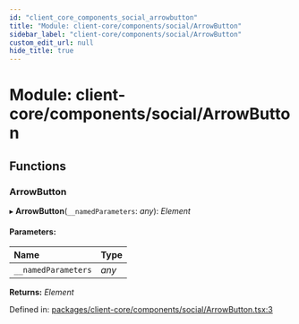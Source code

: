 ```yaml
---
id: "client_core_components_social_arrowbutton"
title: "Module: client-core/components/social/ArrowButton"
sidebar_label: "client-core/components/social/ArrowButton"
custom_edit_url: null
hide_title: true
---
```


# Module: client-core/components/social/ArrowButton

## Functions

### ArrowButton

▸ **ArrowButton**(`__namedParameters`: *any*): *Element*

#### Parameters:

Name | Type |
:------ | :------ |
`__namedParameters` | *any* |

**Returns:** *Element*

Defined in: [packages/client-core/components/social/ArrowButton.tsx:3](https://github.com/xr3ngine/xr3ngine/blob/5a0f83ed8/packages/client-core/components/social/ArrowButton.tsx#L3)
